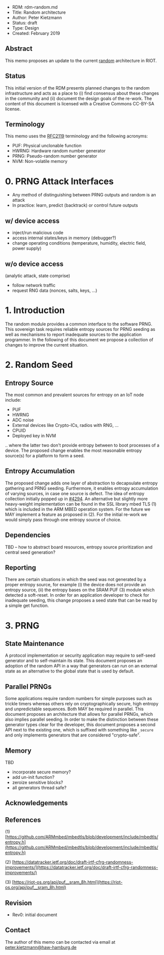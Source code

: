 
- RDM: rdm-random.md
- Title: Random architecture
- Author: Peter Kietzmann
- Status: draft
- Type: Design
- Created: February 2019

## Abstract

This memo proposes an update to the current [random](https://riot-os.org/api/group__sys__random.html) architecture in RIOT.

## Status

This initial version of the RDM presents planned changes to the random infrastructure and acts as a place to (i) find consensus about these changes in the community and
(ii) document the design goals of the re-work. The content of this document is licensed with a Creative Commons CC-BY-SA license.

## Terminology

This memo uses the [RFC2119](https://www.ietf.org/rfc/rfc2119.txt) terminology
and the following acronyms:

- PUF: Physical unclonable function
- HWRNG: Hardware random number generator
- PRNG: Pseudo-random number generator
- NVM: Non-volatile memory

# 0. PRNG Attack Interfaces
- Any method of distinguishing between PRNG outputs and random is an attack
- In practice: learn, predict (backtrack) or control future outputs

## w/ device access
- inject/run malicious code
- access internal states/keys in memory (debugger?)
- change operating conditions
(temperature, humidity, electric field, power supply)

## w/o device access
(analytic attack, state comprise)

- follow network traffic
- request RNG data (nonces, salts, keys, ...)


# 1. Introduction
The random module provides a common interface to the software PRNG. This sovereign task requires reliable entropy sources for PRNG seeding as well as mechanisms to report inadequate sources to the application programmer. In the following of this document we propose a collection of changes to improve the current situation.


# 2. Random Seed

## Entropy Source
The most common and prevalent sources for entropy on an IoT node include:

- PUF
- HWRNG
- ADC noise
- External devices like Crypto-ICs, radios with RNG, ...
- CPUID
- Deployed key in NVM

.. where the latter two don't provide entropy between to boot processes of a device. The proposed change enables the most reasonable entropy source(s) for a platform to form a seed.

## Entropy Accumulation

The proposed change adds one layer of abstraction to decapsulate entropy gathering and PRNG seeding. Furthermore, it enables entropy accumulation of varying sources, in case one source is defect. The idea of entropy collection initially popped up in [#4294](https://github.com/RIOT-OS/RIOT/pull/4294). An alternative but slightly more heavy-weight implementation can be found in the SSL library mbed TLS (1) which is included in the ARM MBED operation system. For the future we MAY implement a feature as proposed in (2). For the initial re-work we would simply pass through one entropy source of choice.

## Dependencies
TBD – how to abstract board resources, entropy source prioritization and central seed generation?


## Reporting
There are certain situations in which the seed was not generated by a proper entropy source, for example (i) the device does not provide an entropy source, (ii) the entropy bases on the SRAM PUF (3) module which detected a soft-reset. In order for an application developer to check for inadequate seeding, this change proposes a seed state that can be read by a simple get function.

# 3. PRNG

## State Maintenance
A protocol implementation or security application may require to self-seed generator and to self-maintain its state. This document proposes an adoption of the random API in a way that generators can run on an external state as an alternative to the global state that is used by default.

## Parallel PRNGs
Some applications require random numbers for simple purposes such as trickle timers whereas others rely on cryptographically secure, high entropy and unpredictable sequences. Both MAY be required in parallel. This document proposes an architecture that allows for parallel PRNGs, which also implies parallel seeding. In order to make the distinction between these generator types clear for the developer, this document proposes a second API next to the existing one, which is suffixed with something like `_secure` and only implements generators that are considered "crypto-safe".


## Memory
TBD

- incorporate secure memory?
- add un-init function?
- zeroize sensitive blocks?
- all generators thread safe?

## Acknowledgements

## References
(1) [https://github.com/ARMmbed/mbedtls/blob/development/include/mbedtls/entropy.h](https://github.com/ARMmbed/mbedtls/blob/development/include/mbedtls/entropy.h)

(2) [https://datatracker.ietf.org/doc/draft-irtf-cfrg-randomness-improvements/](https://datatracker.ietf.org/doc/draft-irtf-cfrg-randomness-improvements/)

(3) [https://riot-os.org/api/puf__sram_8h.html](https://riot-os.org/api/puf__sram_8h.html)


## Revision

- Rev0: initial document

## Contact

The author of this memo can be contacted via email at peter.kietzmann@haw-hamburg.de
